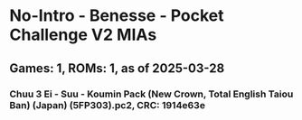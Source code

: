 # No-Intro - Benesse - Pocket Challenge V2 MIAs
## Games: 1, ROMs: 1, as of 2025-03-28

### Chuu 3 Ei - Suu - Koumin Pack (New Crown, Total English Taiou Ban) (Japan) (5FP303).pc2, CRC: 1914e63e
